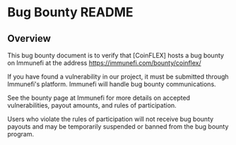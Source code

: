 # Bug Bounty README
## Overview
This bug bounty document is to verify that [CoinFLEX] hosts a bug bounty on Immunefi at the address https://immunefi.com/bounty/coinflex/

If you have found a vulnerability in our project, it must be submitted through Immunefi's platform. Immunefi will handle bug bounty communications.

See the bounty page at Immunefi for more details on accepted vulnerabilities, payout amounts, and rules of participation.

Users who violate the rules of participation will not receive bug bounty payouts and may be temporarily suspended or banned from the bug bounty program.
